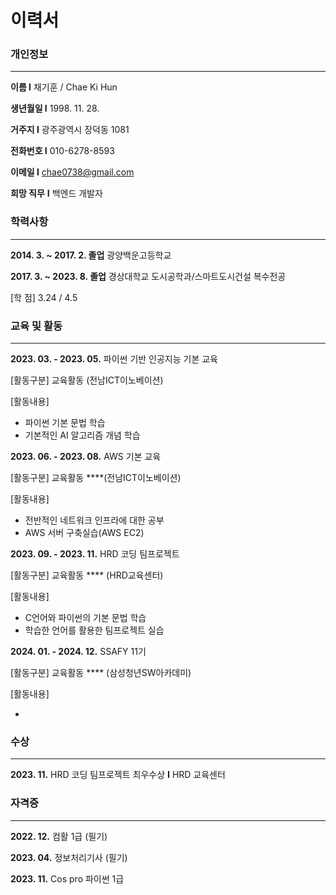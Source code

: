 # 이력서


### **개인정보**

---

**이름 I** 채기훈 / Chae Ki Hun

**생년월일 I** 1998. 11. 28.

**거주지 I** 광주광역시 장덕동 1081 

**전화번호 I** 010-6278-8593

**이메일 I** chae0738@gmail.com

**희망 직무** **I** 백엔드 개발자

### **학력사항**

---

**2014. 3. ~ 2017. 2. 졸업**  광양백운고등학교

**2017. 3. ~ 2023. 8. 졸업**  경상대학교 도시공학과/스마트도시건설 복수전공

[학      점]   3.24  /  4.5

### 교육 및 활동

---

**2023. 03. - 2023. 05.**   파이썬 기반 인공지능 기본 교육

[활동구분] 교육활동 (전남ICT이노베이션)

[활동내용] 

- 파이썬 기본 문법 학습
- 기본적인 AI 알고리즘 개념 학습

**2023. 06. - 2023. 08.**  AWS 기본 교육

[활동구분] 교육활동 ****(전남ICT이노베이션)

[활동내용]  

- 전반적인 네트워크 인프라에 대한 공부
- AWS 서버 구축실습(AWS EC2)

**2023.  09. - 2023. 11.**   HRD 코딩 팀프로젝트

[활동구분] 교육활동 **** (HRD교육센터)

[활동내용]  

- C언어와 파이썬의 기본 문법 학습
- 학습한 언어를 활용한 팀프로젝트 실습

**2024.  01. - 2024. 12.**   SSAFY 11기

[활동구분] 교육활동 **** (삼성청년SW아카데미)

[활동내용]  

- 

### 수상

---

**2023. 11.**  HRD 코딩 팀프로젝트 최우수상 **I** HRD 교육센터

### 자격증

---

**2022. 12.** 컴활 1급 (필기)

**2023. 04.** 정보처리기사 (필기)

**2023. 11.** Cos pro 파이썬 1급
